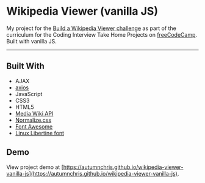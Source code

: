# Wikipedia Viewer (vanilla JS)

My project for the [Build a Wikipedia Viewer challenge](https://learn.freecodecamp.org/coding-interview-prep/take-home-projects/build-a-wikipedia-viewer) as part of the curriculum for the Coding Interview Take Home Projects on [freeCodeCamp](https://www.freecodecamp.org). Built with vanilla JS.

---

## Built With
* AJAX
* [axios](https://github.com/axios/axios)
* JavaScript
* CSS3
* HTML5
* [Media Wiki API](https://www.mediawiki.org/wiki/API:Main_page)
* [Normalize.css](https://necolas.github.io/normalize.css)
* [Font Awesome](https://fontawesome.com)
* [Linux Libertine font](http://www.dafont.com/linux-libertine.font)

## Demo

View project demo at [https://autumnchris.github.io/wikipedia-viewer-vanilla-js](https://autumnchris.github.io/wikipedia-viewer-vanilla-js).
